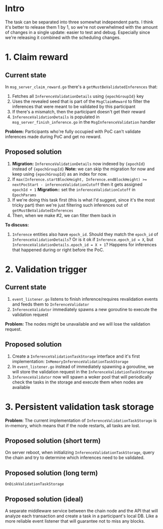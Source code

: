 # Intro

The task can be separated into three somewhat independent parts. 
I think it's better to release them 1 by 1, so we're not overwhelmed 
with the amount of changes in a single update: easier to test and debug.
Especially since we're releasing it combined with the scheduling changes.

# 1. Claim reward

## Current state

In `msg_server_claim_reward.go` there's a `getMustBeValidatedInferences` that:

1. Fetches all `InferenceValidationDetails` using `{epochGroupId}` key
2. Uses the revealed seed that is part of the `MsgClaimReward` to filter the inferences that were meant to be validated by this participant
3. If there's a mismatch, then the participant doesn't get their reward
4. `InferenceValidationDetails` is populated in `msg_server_finish_inference.go` in the `MsgInferenceValidation` handler

**Problem:** Participants who're fully occupied with PoC can't validate inferences made during PoC and get no reward.

## Proposed solution

1. **Migration:** `InferenceValidationDetails` now indexed by `{epochId}` instead of `{epochGroupId}`
**Note:** we can skip the migration for now and keep using `{epochGroupId}` as an index for now.
2. If `max(Inference.startBlockHeight, Inference.endBlockHeight) >= nextPocStart - inferenceValidationCutoff` 
then it gets assigned `epochId + 1`
**Migration:**: set the `inferenceValidationCutoff` in `EpochParams`
3. If we're doing this task first (this is what I'd suggest, since it's the most tricky part)
then we're just filtering such inferences out of `getMustBeValidatedInferences`
4. Then, when we make #2, we can filter them back in

**To discuss:**

1. `Inference` entities also have `epoch_id`. Should they match the `epoch_id` of `InferenceValidationDetails`?
Or is it ok if `Inference.epoch_id = X`, but `InferenceValidationDetails.epoch_id = X + 1`? 
Happens for inferences that happened during or right before the PoC.

# 2. Validation trigger

## Current state

1. `event_listener.go` listens to finish inference/requires revalidation events and feeds them to `InferenceValidator`
2. `InferenceValidator` immediately spawns a new goroutine to execute the validation request

**Problem:**
The nodes might be unavailable and we will lose the validation request.

## Proposed solution

1. Create a `InferenceValidationTaskStorage` interface and it's first implementation: `InMemoryInferenceValidationTaskStorage`
2. In `event_listener.go` instead of immediately spawning a goroutine, we will store the validation request in the `InferenceValidationTaskStorage`
3. `InferenceValidator` now will spawn a woker pool that will periodically check the tasks in the storage and execute them when nodes are available

# 3. Persistent validation task storage

**Problem**: The current implementation of `InferenceValidationTaskStorage` is in-memory, which means that if the node restarts, all tasks are lost.

## Proposed solution (short term)

On server reboot, when initializing `InferenceValidationTaskStorage`, query the chain and try to determine which inferences need to be validated.

## Proposed solution (long term)

`OnDiskValidationTaskStorage`

## Proposed solution (ideal)

A separate middleware service between the chain node and the API that will analyze each transaction and create a task in a participant's local DB.
Like a more reliable event listener that will guarantee not to miss any blocks.
